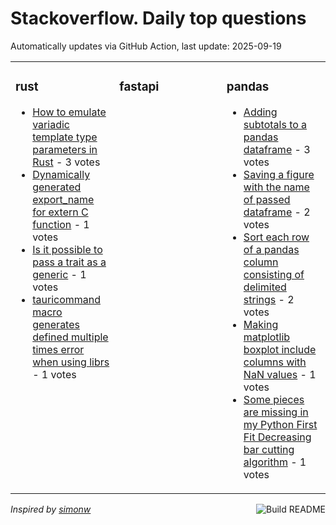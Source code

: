 # Stackoverflow. Daily top questions 

Automatically updates via GitHub Action, last update: <!-- date starts -->2025-09-19<!-- date ends -->


<table><tr><td valign="top" width="33%">

### rust
<!-- rust starts -->
* [How to emulate variadic template type parameters in Rust](https://stackoverflow.com/questions/79769351/how-to-emulate-variadic-template-type-parameters-in-rust) - 3 votes
* [Dynamically generated export_name for extern C function](https://stackoverflow.com/questions/79769187/dynamically-generated-export-name-for-extern-c-function) - 1 votes
* [Is it possible to pass a trait as a generic](https://stackoverflow.com/questions/79769037/is-it-possible-to-pass-a-trait-as-a-generic) - 1 votes
* [tauricommand macro generates defined multiple times error when using librs](https://stackoverflow.com/questions/79768679/tauricommand-macro-generates-defined-multiple-times-error-when-using-lib) - 1 votes
<!-- rust ends -->
</td><td valign="top" width="34%">


### fastapi
<!-- fastapi starts -->

<!-- fastapi ends -->
</td><td valign="top" width="34%">


### pandas
<!-- pandas starts -->
* [Adding subtotals to a pandas dataframe](https://stackoverflow.com/questions/79768855/adding-subtotals-to-a-pandas-dataframe) - 3 votes
* [Saving a figure with the name of passed dataframe](https://stackoverflow.com/questions/79768990/saving-a-figure-with-the-name-of-passed-dataframe) - 2 votes
* [Sort each row of a pandas column consisting of delimited strings](https://stackoverflow.com/questions/79768902/sort-each-row-of-a-pandas-column-consisting-of-delimited-strings) - 2 votes
* [Making matplotlib boxplot include columns with NaN values](https://stackoverflow.com/questions/79767967/making-matplotlib-boxplot-include-columns-with-nan-values) - 1 votes
* [Some pieces are missing in my Python First Fit Decreasing bar cutting algorithm](https://stackoverflow.com/questions/79769815/some-pieces-are-missing-in-my-python-first-fit-decreasing-bar-cutting-algorithm) - 1 votes
<!-- pandas ends -->
</td></tr></table>

<a href="https://github.com/hp0404/hp0404/actions"><img src="https://github.com/hp0404/hp0404/workflows/Build%20README/badge.svg" align="right" alt="Build README"></a> <p>*Inspired by  [simonw](https://github.com/simonw/simonw)*</p>

